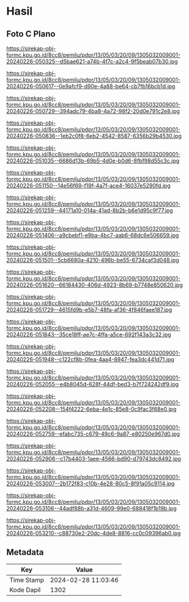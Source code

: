 # Hasil

## Foto C Plano

https://sirekap-obj-formc.kpu.go.id/8cc8/pemilu/pdpr/13/05/03/20/09/1305032009001-20240226-050325--d5bae621-a74b-4f7c-a2c4-9f5beab07b30.jpg

https://sirekap-obj-formc.kpu.go.id/8cc8/pemilu/pdpr/13/05/03/20/09/1305032009001-20240226-050617--0e9afcf9-d90e-4a88-be64-cb7fb16bcb1d.jpg

https://sirekap-obj-formc.kpu.go.id/8cc8/pemilu/pdpr/13/05/03/20/09/1305032009001-20240226-050729--394adc79-4ba8-4a72-98f2-20d0e791c2e8.jpg

https://sirekap-obj-formc.kpu.go.id/8cc8/pemilu/pdpr/13/05/03/20/09/1305032009001-20240226-050836--1eb2c0f8-6eb2-4542-8587-6356b29b4530.jpg

https://sirekap-obj-formc.kpu.go.id/8cc8/pemilu/pdpr/13/05/03/20/09/1305032009001-20240226-051035--6686d13b-69b5-4d0e-b0d6-8fbf98d55c3c.jpg

https://sirekap-obj-formc.kpu.go.id/8cc8/pemilu/pdpr/13/05/03/20/09/1305032009001-20240226-051150--14e56f69-f19f-4a7f-ace4-16037e5290fd.jpg

https://sirekap-obj-formc.kpu.go.id/8cc8/pemilu/pdpr/13/05/03/20/09/1305032009001-20240226-051259--44171a10-014a-41ad-8b2b-b6e1d95c9f77.jpg

https://sirekap-obj-formc.kpu.go.id/8cc8/pemilu/pdpr/13/05/03/20/09/1305032009001-20240226-051406--a9cbebf1-e9ba-4bc7-aab6-68dc6e506659.jpg

https://sirekap-obj-formc.kpu.go.id/8cc8/pemilu/pdpr/13/05/03/20/09/1305032009001-20240226-051501--5cb6680a-4210-496b-be55-6734caf3d048.jpg

https://sirekap-obj-formc.kpu.go.id/8cc8/pemilu/pdpr/13/05/03/20/09/1305032009001-20240226-051620--66184430-406d-4923-8b69-b7748e850620.jpg

https://sirekap-obj-formc.kpu.go.id/8cc8/pemilu/pdpr/13/05/03/20/09/1305032009001-20240226-051729--4615fd9b-e5b7-48fa-af36-4f846faee187.jpg

https://sirekap-obj-formc.kpu.go.id/8cc8/pemilu/pdpr/13/05/03/20/09/1305032009001-20240226-051843--35ce18ff-ae7c-4ffa-a5ce-692f143a3c32.jpg

https://sirekap-obj-formc.kpu.go.id/8cc8/pemilu/pdpr/13/05/03/20/09/1305032009001-20240226-051948--c122cf8b-0fea-4aa4-8947-fea3dc441d71.jpg

https://sirekap-obj-formc.kpu.go.id/8cc8/pemilu/pdpr/13/05/03/20/09/1305032009001-20240226-052055--e4b8045d-628f-44df-bed3-b7f724242df9.jpg

https://sirekap-obj-formc.kpu.go.id/8cc8/pemilu/pdpr/13/05/03/20/09/1305032009001-20240226-052208--154f4222-6eba-4e1c-85e8-0c9fac3f68e0.jpg

https://sirekap-obj-formc.kpu.go.id/8cc8/pemilu/pdpr/13/05/03/20/09/1305032009001-20240226-052759--efabc735-c679-49c6-9a87-e80250e967d0.jpg

https://sirekap-obj-formc.kpu.go.id/8cc8/pemilu/pdpr/13/05/03/20/09/1305032009001-20240226-052906--c17b4403-1aee-4566-bd90-d79743dc8492.jpg

https://sirekap-obj-formc.kpu.go.id/8cc8/pemilu/pdpr/13/05/03/20/09/1305032009001-20240226-053007--2b172f83-c10b-4e28-80c5-8f91a05c9114.jpg

https://sirekap-obj-formc.kpu.go.id/8cc8/pemilu/pdpr/13/05/03/20/09/1305032009001-20240226-053106--44adf88b-a31d-4609-99e0-688418f1b19b.jpg

https://sirekap-obj-formc.kpu.go.id/8cc8/pemilu/pdpr/13/05/03/20/09/1305032009001-20240226-053210--c88730e2-20dc-4de8-8816-cc0c09396ab0.jpg


## Metadata

| Key        | Value               |
| ---------- | ------------------- |
| Time Stamp | 2024-02-28 11:03:46 |
| Kode Dapil | 1302                |



